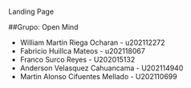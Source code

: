 Landing Page

##Grupo: Open Mind

* William Martin Riega Ocharan - u202112272
* Fabricio Huillca Mateos - u202118067
* Franco Surco Reyes - U202015132
* Anderson Velasquez Cahuancama - U202114940
* Martin Alonso Cifuentes Mellado - U202110699
